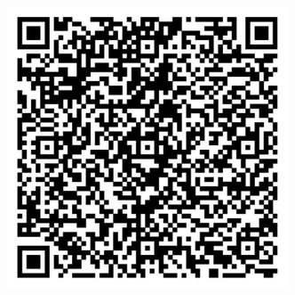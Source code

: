 [![Binder](qr-code-errorsont1.png)](https://mybinder.org/v2/gh/patrickhaddadteaching/errorsont1/main?urlpath=voila%2Frender%2Ferrorsont1_binder.ipynb)
